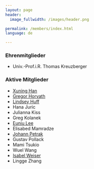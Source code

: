 ```yaml
---
layout: page
header:
  image_fullwidth: /images/header.png

permalink: /members/index.html
language: de

---
```



### Ehrenmitglieder

* Univ.-Prof.i.R. Thomas Kreuzberger

### Aktive Mitglieder

* [Xuning Han](/members/xuning_han)
* [Gregor Horvath](/members/gregor_horvath)
* [Lindsey Huff](/members/lindsey_huff)
* Hana Juric
* Julianna Kiss
* Greg Kolanek
* [Eunju Lee](/members/eunju_lee)
* Elisabed Mamradze
* [Johann Petrak](/members/johann_petrak)
* Gustav Pollack
* Mami Tsukio
* Wuel Wang
* [Isabel Weiser](/members/isabel_weiser)
* Lingge Zhang 


